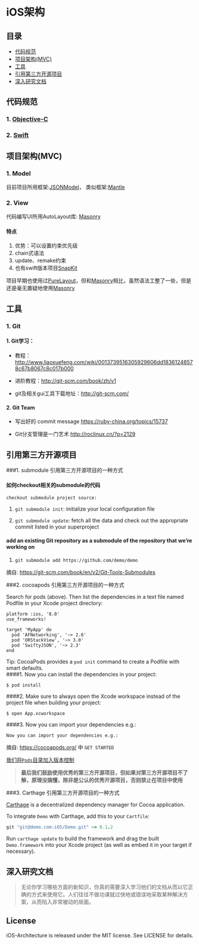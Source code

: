 # iOS架构

## 目录

* [代码规范](#style_guide)
* [项目架构(MVC)](#project_architecture)
* [工具](#tools)
* [引用第三方开源项目](#quote_third_OSS)
* [深入研究文档](#deep_research_document)


<a name="style_guide"></a>
## 代码规范

### 1. [Objective-C](https://github.com/WithoutEvil/objective-c-style-guide)
### 2. [Swift](https://github.com/WithoutEvil/swift-style-guide)

<a name="project_architecture"></a>
## 项目架构(MVC)

### 1. Model

目前项目所用框架:[JSONModel](https://github.com/icanzilb/JSONModel)，
类似框架:[Mantle](https://github.com/Mantle/Mantle)

### 2. View

代码编写UI所用AutoLayout库: [Masonry](https://github.com/SnapKit/Masonry)

#### 特点

1. 优势：可以设置约束优先级
2. chain式语法
3. update、remake约束
4. 也有swift版本项目[SnapKit](https://github.com/SnapKit/SnapKit)

项目早期也使用过[PureLayout](https://github.com/PureLayout/PureLayout)，但和[Masonry](https://github.com/SnapKit/Masonry)相比，虽然语法工整了一些，但是还是毫无置疑地使用[Masonry](https://github.com/SnapKit/Masonry)


<a name="tools"></a>
## 工具

### 1. Git

#### 1. Git学习：
* 教程：http://www.liaoxuefeng.com/wiki/0013739516305929606dd18361248578c67b8067c8c017b000

* 进阶教程：http://git-scm.com/book/zh/v1

* git及相关gui工具下载地址：http://git-scm.com/

#### 2. Git Team

* 写出好的 commit message
https://ruby-china.org/topics/15737

* Git分支管理是一门艺术
http://roclinux.cn/?p=2129


<a name="quote_third_OSS"></a>
## 引用第三方开源项目

###1. submodule
引用第三方开源项目的一种方式
#### 如何checkout相关的submodule的代码  

`checkout submodule project source:`  

1. `git submodule init`: initialize your local configuration file 

2. `git submodule update`: fetch all the data and check out the appropriate commit listed in your superproject

#### add an existing Git repository as a submodule of the repository that we’re working on

1. `git submodule add https://github.com/demo/demo`

摘自: https://git-scm.com/book/en/v2/Git-Tools-Submodules

###2. cocoapods
引用第三方开源项目的一种方式

Search for pods (above). Then list the dependencies in a text file named Podfile in your Xcode project directory:

```
platform :ios, '8.0'
use_frameworks!

target 'MyApp' do
  pod 'AFNetworking', '~> 2.6'
  pod 'ORStackView', '~> 3.0'
  pod 'SwiftyJSON', '~> 2.3'
end
```

Tip: CocoaPods provides a `pod init` command to create a Podfile with smart defaults.   
####1. Now you can install the dependencies in your project:
```shell
$ pod install
```
####2. Make sure to always open the Xcode workspace instead of the project file when building your project:
```shell
$ open App.xcworkspace
```
####3. Now you can import your dependencies e.g.:
```shell
Now you can import your dependencies e.g.:
```
摘自: https://cocoapods.org/ 中 `GET STARTED`

[我们将`Pods`目录加入版本控制](https://guides.cocoapods.org/using/using-cocoapods.html#should-i-check-the-pods-directory-into-source-control)



> **最后我们鼓励使用优秀的第三方开源项目，但如果对第三方开源项目不了解，原理没搞懂，除非是公认的优秀开源项目，否则禁止在项目中使用**

###3. Carthage
引用第三方开源项目的一种方式

[Carthage](https://github.com/Carthage/Carthage) is a decentralized dependency
manager for Cocoa application.

To integrate `Demo` with Carthage, add this to your `Cartfile`:

```ruby
git "git@demo.com:iOS/Demo.git" ~> 0.1.2
```

Run `carthage update` to build the framework and drag the built
`Demo.framework` into your Xcode project (as well as embed it in your target
    if necessary).

<a name="deep_research_document"></a>
## 深入研究文档

> 无论你学习哪些方面的新知识，你真的需要深入学习他们的文档从而以它正确的方式来使用它。人们往往不做功课就过快地或错误地采取某种解决方案，从而陷入非常被动的局面。

## License

iOS-Architecture is released under the MIT license. See LICENSE for details.
